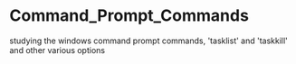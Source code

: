 # Command_Prompt_Commands
studying the windows command prompt commands, 'tasklist' and 'taskkill' and other various options
